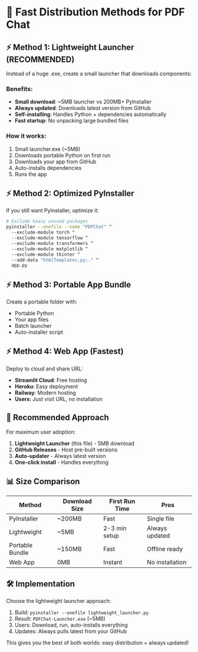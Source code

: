 # 🚀 Fast Distribution Methods for PDF Chat

## ⚡ Method 1: Lightweight Launcher (RECOMMENDED)

Instead of a huge .exe, create a small launcher that downloads components:

### Benefits:
- **Small download**: ~5MB launcher vs 200MB+ PyInstaller
- **Always updated**: Downloads latest version from GitHub
- **Self-installing**: Handles Python + dependencies automatically
- **Fast startup**: No unpacking large bundled files

### How it works:
1. Small launcher.exe (~5MB)
2. Downloads portable Python on first run
3. Downloads your app from GitHub
4. Auto-installs dependencies
5. Runs the app

## ⚡ Method 2: Optimized PyInstaller

If you still want PyInstaller, optimize it:

```bash
# Exclude heavy unused packages
pyinstaller --onefile --name "PDFChat" ^
  --exclude-module torch ^
  --exclude-module tensorflow ^
  --exclude-module transformers ^
  --exclude-module matplotlib ^
  --exclude-module tkinter ^
  --add-data "htmlTemplates.py;." ^
  app.py
```

## ⚡ Method 3: Portable App Bundle

Create a portable folder with:
- Portable Python
- Your app files
- Batch launcher
- Auto-installer script

## ⚡ Method 4: Web App (Fastest)

Deploy to cloud and share URL:
- **Streamlit Cloud**: Free hosting
- **Heroku**: Easy deployment
- **Railway**: Modern hosting
- **Users**: Just visit URL, no installation

## 🎯 Recommended Approach

For maximum user adoption:

1. **Lightweight Launcher** (this file) - 5MB download
2. **GitHub Releases** - Host pre-built versions
3. **Auto-updater** - Always latest version
4. **One-click install** - Handles everything

## 📊 Size Comparison

| Method | Download Size | First Run Time | Pros |
|--------|--------------|----------------|------|
| PyInstaller | ~200MB | Fast | Single file |
| Lightweight | ~5MB | 2-3 min setup | Always updated |
| Portable Bundle | ~150MB | Fast | Offline ready |
| Web App | 0MB | Instant | No installation |

## 🛠️ Implementation

Choose the lightweight launcher approach:

1. Build: `pyinstaller --onefile lightweight_launcher.py`
2. Result: `PDFChat-Launcher.exe` (~5MB)
3. Users: Download, run, auto-installs everything
4. Updates: Always pulls latest from your GitHub

This gives you the best of both worlds: easy distribution + always updated!
